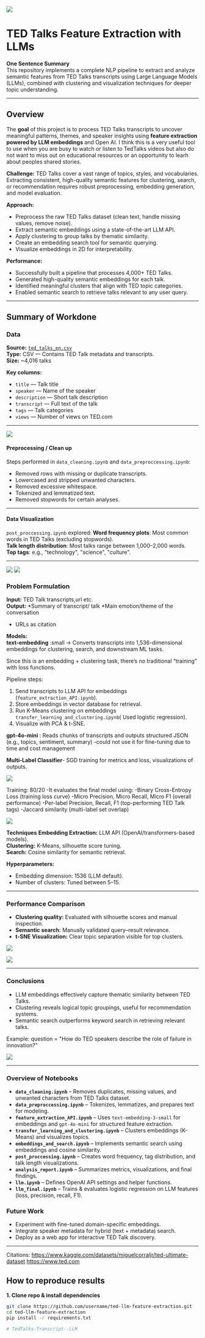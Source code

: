 ![](UTA-DataScience-Logo.png)

# TED Talks Feature Extraction with LLMs

**One Sentence Summary**  
This repository implements a complete NLP pipeline to extract and analyze semantic features from TED Talks transcripts using Large Language Models (LLMs), combined with clustering and visualization techniques for deeper topic understanding.

---

## Overview

The **goal** of this project is to process TED Talks transcripts to uncover meaningful patterns, themes, and speaker insights using **feature extraction powered by LLM embeddings** and Open AI. I think this is a very useful tool to use when you are busy to watch or listen to TedTalks videos but also do not want to miss out on educational resources or an opportunity to learh about peoples shared stories.

**Challenge:** TED Talks cover a vast range of topics, styles, and vocabularies. Extracting consistent, high-quality semantic features for clustering, search, or recommendation requires robust preprocessing, embedding generation, and model evaluation.

**Approach:**  
- Preprocess the raw TED Talks dataset (clean text, handle missing values, remove noise).  
- Extract semantic embeddings using a state-of-the-art LLM API.  
- Apply clustering to group talks by thematic similarity.  
- Create an embedding search tool for semantic querying.  
- Visualize embeddings in 2D for interpretability.

**Performance:**  
- Successfully built a pipeline that processes 4,000+ TED Talks.  
- Generated high-quality semantic embeddings for each talk.  
- Identified meaningful clusters that align with TED topic categories.  
- Enabled semantic search to retrieve talks relevant to any user query.

---

## Summary of Workdone

### Data

**Source:** [`ted_talks_en.csv`](ted_talks_en.csv)  
**Type:** CSV — Contains TED Talk metadata and transcripts.  
**Size:** ~4,016 talks

**Key columns:**  
- `title` — Talk title  
- `speaker` — Name of the speaker  
- `description` — Short talk description  
- `transcript` — Full text of the talk  
- `tags` — Talk categories  
- `views` — Number of views on TED.com  

---
![](img2.png)

#### Preprocessing / Clean up

Steps performed in `data_cleaning.ipynb` and `data_preproccessing.ipynb`:
- Removed rows with missing or duplicate transcripts.  
- Lowercased and stripped unwanted characters.  
- Removed excessive whitespace.  
- Tokenized and lemmatized text.  
- Removed stopwords for certain analyses.  

---

#### Data Visualization

`post_proccessing.ipynb` explored:
**Word frequency plots**: Most common words in TED Talks (excluding stopwords).  
**Talk length distribution**: Most talks range between 1,000–2,000 words.  
**Top tags**: e.g., "technology", "science", "culture".  

---
![](img6.png)
![](img7.png)


### Problem Formulation

**Input:** TED Talk transcripts,url etc.  
**Output:** 
*Summary of transcript/ talk
*Main emotion/theme of the conversation
* URLs as citation

**Models:**  
**text-embedding** :small → Converts transcripts into 1,536-dimensional embeddings for clustering, search, and downstream ML tasks.

 Since this is an embedding + clustering task, there’s no traditional “training” with loss functions.  

Pipeline steps:
1. Send transcripts to LLM API for embeddings (`feature_extraction_API.ipynb`).  
2. Store embeddings in vector database for retrieval.  
3. Run K-Means clustering on embeddings `transfer_learning_and_clustering.ipynb`( Used logistic regression).  
4. Visualize with PCA & t-SNE.  


**gpt-4o-mini** : Reads chunks of transcripts and outputs structured JSON (e.g., topics, sentiment, summary)
    -could not use it for fine-tuning due to time and cost management
    
**Multi‑Label Classifier**- SGD training for metrics and loss, visualizations of outputs.

![](img1.png)

Training: 80/20
-It evaluates the final model using:
-Binary Cross-Entropy Loss (training loss curve)
-Micro Precision, Micro Recall, Micro F1 (overall performance)
-Per-label Precision, Recall, F1 (top-performing TED Talk tags)
-Jaccard similarity (multi-label set overlap)

![](img3.png)

**Techniques**
 **Embedding Extraction:** LLM API (OpenAI/transformers-based models).  
 **Clustering:** K-Means, silhouette score tuning.  
 **Search:** Cosine similarity for semantic retrieval.  

**Hyperparameters:**  
- Embedding dimension: 1536 (LLM default).  
- Number of clusters: Tuned between 5–15.  
---

### Performance Comparison

- **Clustering quality:** Evaluated with silhouette scores and manual inspection.  
- **Semantic search:** Manually validated query–result relevance.  
- **t-SNE Visualization:** Clear topic separation visible for top clusters.

![](img9.png)


![](img10.png)

---

### Conclusions

- LLM embeddings effectively capture thematic similarity between TED Talks.  
- Clustering reveals logical topic groupings, useful for recommendation systems.  
- Semantic search outperforms keyword search in retrieving relevant talks.

Example: question = "How do TED speakers describe the role of failure in innovation?"

![](imgg.png)


---
### Overview of Notebooks

- **`data_cleaning.ipynb`** – Removes duplicates, missing values, and unwanted characters from TED Talks dataset.  
- **`data_preproccessing.ipynb`** – Tokenizes, lemmatizes, and prepares text for modeling.  
- **`feature_extraction_API.ipynb`** – Uses `text-embedding-3-small` for embeddings and `gpt-4o-mini` for structured feature extraction.  
- **`transfer_learning_and_clustering.ipynb`** – Clusters embeddings (K-Means) and visualizes topics.  
- **`embeddings_and_search.ipynb`** – Implements semantic search using embeddings and cosine similarity.  
- **`post_proccessing.ipynb`** – Creates word frequency, tag distribution, and talk length visualizations.
- **`analysis_report.ipynb`** – Summarizes metrics, visualizations, and final findings.  
- **`llm.ipynb`** – Defines OpenAI API settings and helper functions.  
- **`llm_final.ipynb`** – Trains & evaluates logistic regression on LLM features (loss, precision, recall, F1).  

### Future Work

- Experiment with fine-tuned domain-specific embeddings.  
- Integrate speaker metadata for hybrid (text + metadata) search.  
- Deploy as a web app for interactive TED Talk discovery.  

---
Citations:
https://www.kaggle.com/datasets/miguelcorraljr/ted-ultimate-dataset
https://www.ted.com

## How to reproduce results

**1. Clone repo & install dependencies**
```bash
git clone https://github.com/username/ted-llm-feature-extraction.git
cd ted-llm-feature-extraction
pip install -r requirements.txt

# TedTalks-Transcript--LLM



